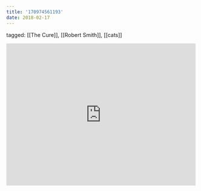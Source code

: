 ```yaml
---
title: '170974561193'
date: 2018-02-17
---
```

tagged: [[The Cure]], [[Robert Smith]], [[cats]]
<iframe allow="accelerometer; autoplay; clipboard-write; encrypted-media; gyroscope; picture-in-picture" allowfullscreen="" frameborder="0" height="375" id="youtube_iframe" src="https://www.youtube.com/embed/mcUza_wWCfA?feature=oembed&amp;enablejsapi=1&amp;origin=https://safe.txmblr.com&amp;wmode=opaque" width="500"></iframe>